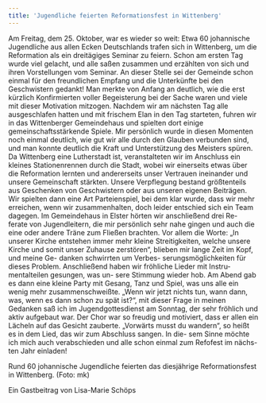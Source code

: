 ```yaml
---
title: 'Jugendliche feierten Reformationsfest in Wittenberg'
---
```


Am Freitag, dem 25. Oktober, war es wieder so weit: Etwa 60 johannische Jugendliche aus allen Ecken Deutschlands trafen sich in Wittenberg, um die Reformation als ein dreitägiges Seminar zu feiern.
Schon am ersten Tag wurde viel gelacht, und alle saßen zusammen und erzählten von sich und ihren Vorstellungen vom Seminar. An dieser Stelle sei der Gemeinde schon einmal für den freundlichen Empfang und die Unterkünfte bei den Geschwistern gedankt!
Man merkte von Anfang an deutlich, wie die erst kürzlich Konfirmierten voller Begeisterung bei der Sache waren und viele mit dieser Motivation mitzogen.
Nachdem wir am nächsten Tag alle ausgeschlafen hatten und mit frischem Elan in den Tag starteten, fuhren wir in das Wittenberger Gemeindehaus und spielten dort einige gemeinschaftsstärkende Spiele. Mir persönlich wurde in diesen Momenten noch einmal deutlich, wie gut wir alle durch den Glauben verbunden sind, und man konnte deutlich die Kraft und Unterstützung des Meisters spüren.
Da Wittenberg eine Lutherstadt ist, veranstalteten wir im Anschluss ein kleines Stationenrennen durch die Stadt, wobei wir einerseits etwas über die Reformation lernten und andererseits unser Vertrauen ineinander und unsere Gemeinschaft stärkten. Unsere Verpflegung bestand größtenteils aus Geschenken von Geschwistern oder aus unseren eigenen Beiträgen.
Wir spielten dann eine Art Parteienspiel, bei dem klar wurde, dass wir mehr erreichen, wenn wir zusammenhalten, doch leider entschied sich ein Team dagegen.
Im Gemeindehaus in Elster hörten wir anschließend drei Re- ferate von Jugendleitern, die mir persönlich sehr nahe gingen und auch die eine oder andere Träne zum Fließen brachten. Vor allem die Worte: „In unserer Kirche entstehen immer mehr kleine Streitigkeiten, welche unsere Kirche und somit unser Zuhause zerstören“, blieben mir lange Zeit im Kopf, und meine Ge- danken schwirrten um Verbes- serungsmöglichkeiten für dieses Problem. Anschließend haben wir fröhliche Lieder mit Instru- mentalteilen gesungen, was un- sere Stimmung wieder hob.
Am Abend gab es dann eine kleine Party mit Gesang, Tanz und Spiel, was uns alle ein wenig mehr zusammenschweißte.
„Wenn wir jetzt nichts tun, wann dann, was, wenn es dann schon zu spät ist?“, mit dieser Frage in meinen Gedanken saß ich im Jugendgottesdienst am Sonntag, der sehr fröhlich und aktiv aufgebaut war. Der Chor war so freudig und motiviert, dass er allen ein Lächeln auf das Gesicht zauberte.
„Vorwärts musst du wandern“, so heißt es in dem Lied, das wir zum Abschluss sangen. In die- sem Sinne möchte ich mich auch verabschieden und alle schon einmal zum Refofest im nächs- ten Jahr einladen!

Rund 60 johannische Jugendliche feierten das diesjährige Reformationsfest in Wittenberg.
(Foto: mk)


Ein Gastbeitrag von Lisa-Marie Schöps
